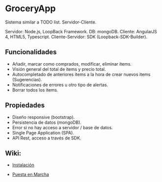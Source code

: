 GroceryApp
===================

Sistema similar a TODO list. Servidor-Cliente.

Servidor: Node.js, LoopBack Framework.
DB: mongoDB.
Cliente: AngularJS 4, HTML5, Typescript.
Cliente-Servidor: SDK (Loopback-SDK-Builder).

## Funcionalidades

- Añadir, marcar como comprados, modificar, eliminar items.
- Visión general del total de items y precio total.
- Autocompletado de anteriores items a la hora de crear nuevos items (Sugerencias).
- Notificaciones de errores u otro tipo de alertas.
- Borrar todos los items.


## Propiedades

- Diseño responsive (bootstrap).
- Persistencia de datos (mongoDB).
- Error si no hay acceso a servidor / base de datos.
- Single Page Application (SPA).
- API Rest, acceso a través de SDK.


## Wiki:

- [Instalación](https://github.com/bertus193/groceryApp/wiki/Instalaci%C3%B3n)

- [Puesta en Marcha](https://github.com/bertus193/groceryApp/wiki/Puesta-en-marcha)

